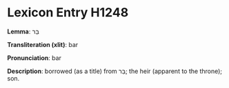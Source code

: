 # Lexicon Entry H1248

**Lemma**: בַּר

**Transliteration (xlit)**: bar

**Pronunciation**: bar

**Description**:
borrowed (as a title) from בַּר; the heir (apparent to the throne); son.
